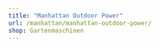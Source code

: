 ```yaml
---
title: "Manhattan Outdoor Power"
url: /manhattan/manhattan-outdoor-power/
shop: Gartenmaschinen
---
```


